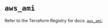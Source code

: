 # `aws_ami`

Refer to the Terraform Registry for docs: [`aws_ami`](https://registry.terraform.io/providers/hashicorp/aws/5.51.0/docs/resources/ami).
